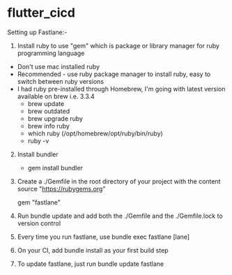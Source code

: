 # flutter_cicd

Setting up Fastlane:-

1. Install ruby to use "gem" which is package or library manager for ruby programming language
- Don't use mac installed ruby
- Recommended - use ruby package manager to install ruby, easy to switch between ruby versions
- I had ruby pre-installed through Homebrew, I'm going with latest version available on brew i.e. 3.3.4
	- brew update
	- brew outdated
	- brew upgrade ruby
	- brew info ruby
	- which ruby	(/opt/homebrew/opt/ruby/bin/ruby)
	- ruby -v

2. Install bundler
	- gem install bundler

3. Create a ./Gemfile in the root directory of your project with the content
	source "https://rubygems.org"

	gem "fastlane"

4. Run bundle update and add both the ./Gemfile and the ./Gemfile.lock to version control

5. Every time you run fastlane, use bundle exec fastlane [lane]

6. On your CI, add bundle install as your first build step

7. To update fastlane, just run bundle update fastlane